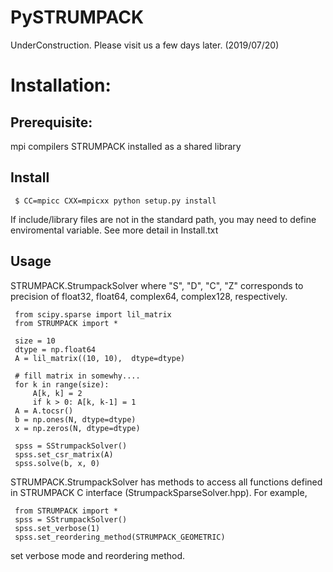 # PySTRUMPACK

UnderConstruction. Please visit us a few days later. (2019/07/20)


     
# Installation:
##  Prerequisite:

mpi compilers
STRUMPACK installed as a shared library

## Install
     $ CC=mpicc CXX=mpicxx python setup.py install

If include/library files are not in the standard path, you may need to
define enviromental variable. See more detail in Install.txt

## Usage

STRUMPACK.<PREFIX>StrumpackSolver where "S", "D", "C", "Z" corresponds to
precision of float32, float64, complex64, complex128, respectively.
     

     from scipy.sparse import lil_matrix
     from STRUMPACK import *
     
     size = 10
     dtype = np.float64
     A = lil_matrix((10, 10),  dtype=dtype)
     
     # fill matrix in somewhy....
     for k in range(size):
         A[k, k] = 2
         if k > 0: A[k, k-1] = 1
     A = A.tocsr()
     b = np.ones(N, dtype=dtype)
     x = np.zeros(N, dtype=dtype)

     spss = SStrumpackSolver()
     spss.set_csr_matrix(A)
     spss.solve(b, x, 0)
     
     
 STRUMPACK.<PREFIX>StrumpackSolver has methods to access all functions defined in STRUMPACK
 C interface (StrumpackSparseSolver.hpp). For example, 
     
     from STRUMPACK import *
     spss = SStrumpackSolver()
     spss.set_verbose(1)
     spss.set_reordering_method(STRUMPACK_GEOMETRIC)
    
  set verbose mode and reordering method. 
     
